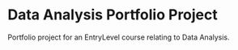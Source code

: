 # Data Analysis Portfolio Project
Portfolio project for an EntryLevel course relating to Data Analysis.
